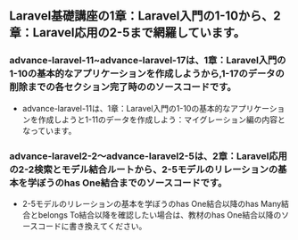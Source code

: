 ## Laravel基礎講座の1章：Laravel入門の1-10から、2章：Laravel応用の2-5まで網羅しています。
### advance-laravel-11~advance-laravel-17は、1章：Laravel入門の1-10の基本的なアプリケーションを作成しようから,1-17のデータの削除までの各セクション完了時ののソースコードです。  
- advance-laravel-11は、1章：Laravel入門の1-10の基本的なアプリケーションを作成しようと1-11のデータを作成しよう：マイグレーション編の内容となっています。

### advance-laravel2-2〜advance-laravel2-5は、2章：Laravel応用の2-2検索とモデル結合ルートから、2-5モデルのリレーションの基本を学ぼうのhas One結合までのソースコードです。
- 2-5モデルのリレーションの基本を学ぼうのhas One結合以降のhas Many結合とbelongs To結合以降を確認したい場合は、教材のhas One結合以降のソースコードに書き換えてください。
